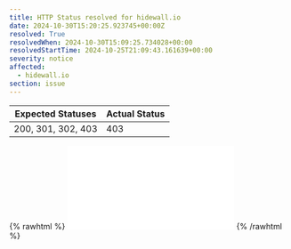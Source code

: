 ```yaml
---
title: HTTP Status resolved for hidewall.io
date: 2024-10-30T15:20:25.923745+00:00Z
resolved: True
resolvedWhen: 2024-10-30T15:09:25.734028+00:00
resolvedStartTime: 2024-10-25T21:09:43.161639+00:00
severity: notice
affected:
  - hidewall.io
section: issue
---
```


| Expected Statuses | Actual Status  |
|-------------------|----------------|
| 200, 301, 302, 403 | 403 |


{% rawhtml %}
<embed src="./hidewall.io-http.html" type="text/html">
{% /rawhtml %}